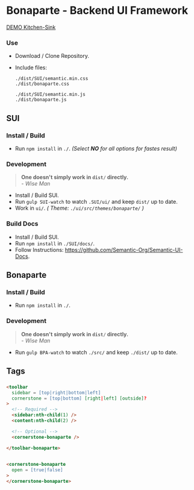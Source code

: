 # Bonaparte - Backend UI Framework

[DEMO Kitchen-Sink](https://github.dowjones.net/pages/adrianp/bonaparte/dist/examples/kitchen-sink)

### Use

- Download / Clone Repository.
- Include files: 

  ```
  ./dist/SUI/semantic.min.css
  ./dist/bonaparte.css

  ./dist/SUI/semantic.min.js
  ./dist/bonaparte.js
  ```

## SUI

### Install / Build

- Run `npm install` in `./`. _(Select **NO** for all options for fastes result)_

### Development

> __One doesn't simply work in `dist/` directly.__ <br>
> _- Wise Man_

- Install / Build SUI.
- Run `gulp SUI-watch` to watch `.SUI/ui/` and keep `dist/` up to date.
- Work in `ui/`. _( Theme: `./ui/src/themes/bonaparte/` )_

### Build Docs 

- Install / Build SUI.
- Run `npm install` in `./SUI/docs/`.
- Follow Instructions: https://github.com/Semantic-Org/Semantic-UI-Docs.


## Bonaparte

### Install / Build

- Run `npm install` in `./`.

### Development

> __One doesn't simply work in `dist/` directly.__ <br>
> _- Wise Man_

- Run `gulp BPA-watch` to watch `./src/` and keep `./dist/` up to date.


## Tags

### <toolbar-bonaparte>

```html
<toolbar
  sidebar = [top|right|bottom|left]
  cornerstone = [top|bottom] [right|left] [outside]?
>
  <!-- Required -->
  <sidebar:nth-child(1) />
  <content:nth-child(2) /> 

  <!-- Optional -->
  <cornerstone-bonaparte />

</toolbar-bonaparte>

```

```html
  
<cornerstone-bonaparte
  open = [true|false]
>
</cornerstone-bonaparte>
```
